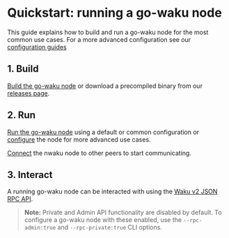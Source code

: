 # Quickstart: running a go-waku node

This guide explains how to build and run a go-waku node
for the most common use cases.
For a more advanced configuration see our [configuration guides](./how-to/configure.md)

## 1. Build

[Build the go-waku node](./how-to/build.md)
or download a precompiled binary from our [releases page](https://github.com/status-im/go-waku/releases).
<!-- Docker images are published to [statusteam/go-waku](https://hub.docker.com/r/statusteam/go-waku/tags) on DockerHub. -->
<!-- TODO: more advanced explanation on finding and using docker images -->

## 2. Run

[Run the go-waku node](./how-to/run.md) using a default or common configuration
or [configure](./how-to/configure.md) the node for more advanced use cases.

[Connect](./how-to/connect.md) the nwaku node to other peers to start communicating.

## 3. Interact

A running go-waku node can be interacted with using the [Waku v2 JSON RPC API](https://rfc.vac.dev/spec/16/).

> **Note:** Private and Admin API functionality are disabled by default.
To configure a go-waku node with these enabled,
use the `--rpc-admin:true` and `--rpc-private:true` CLI options.
